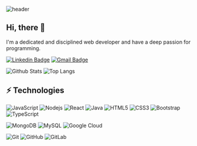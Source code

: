 ![header](https://capsule-render.vercel.app/api?type=waving&color=auto&height=300&section=header&text=Web%20Developer.&fontSize=50)
## Hi, there 👋
I'm a dedicated and disciplined web developer and have a deep passion for programming.

[![Linkedin Badge](https://img.shields.io/badge/-Ahmed%20Ali-blue?style=flat&logo=Linkedin&logoColor=white&link=https://www.linkedin.com/in/david-jin-300456218/)](https://www.linkedin.com/in/ahmed7ali8/)
[![Gmail Badge](https://img.shields.io/badge/-ProgrPen78@gmail.com-c14438?style=flat&logo=Gmail&logoColor=white&link=mailto:davidjin.dev@gmail.com)](mailto:ProgrPen78@gmail.com)

![Github Stats](https://github-readme-stats.vercel.app/api?username=ProgramerPen&count_private=true&show_icons=true&include_all_commits=true&theme=vue-dark&hide=contribs)
![Top Langs](https://github-readme-stats.vercel.app/api/top-langs/?username=ProgramerPen&layout=compact&theme=vue-dark)

## ⚡ Technologies

![JavaScript](https://img.shields.io/badge/-JavaScript-blue?style=flat-square&logo=javascript)
![Nodejs](https://img.shields.io/badge/-Node.js-black?style=flat-square&logo=Node.js)
![React](https://img.shields.io/badge/-React-black?style=flat-square&logo=react)
![Java](https://img.shields.io/badge/-Java-5382a1?style=flat-square&logo=java)
![HTML5](https://img.shields.io/badge/-HTML5-E34F26?style=flat-square&logo=html5&logoColor=white)
![CSS3](https://img.shields.io/badge/-CSS3-1572B6?style=flat-square&logo=css3)
![Bootstrap](https://img.shields.io/badge/-Bootstrap-563D7C?style=flat-square&logo=bootstrap)
![TypeScript](https://img.shields.io/badge/-TypeScript-grey?style=flat-square&logo=typescript)

![MongoDB](https://img.shields.io/badge/-MongoDB-black?style=flat-square&logo=mongodb)
![MySQL](https://img.shields.io/badge/-MySQL-F29111?style=flat-square&logo=mysql)
![Google Cloud](https://img.shields.io/badge/Google%20Cloud-black?style=flat-square&logo=google-cloud)

![Git](https://img.shields.io/badge/-Git-black?style=flat-square&logo=git)
![GitHub](https://img.shields.io/badge/-GitHub-181717?style=flat-square&logo=github)
![GitLab](https://img.shields.io/badge/-GitLab-FCA121?style=flat-square&logo=gitlab)
